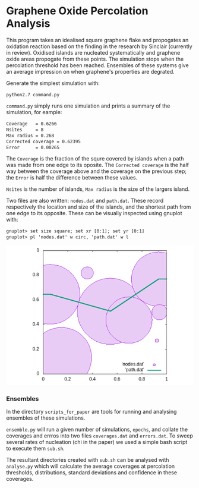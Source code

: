 # Graphene Oxide Percolation Analysis

This program takes an idealised square graphene flake and propogates an oxidation reaction based on the finding in the research by Sinclair (currently in review). Oxidised islands are nucleated systematically and graphene oxide areas propogate from these points. The simulation stops when the percolation threshold has been reached. Ensembles of these systems give an average impression on when graphene's properties are degrated. 

Generate the simplest simulation with:
```
python2.7 command.py
```
`command.py` simply runs one simulation and prints a summary of the simulation, for eample:
```
Coverage   = 0.6266
Nsites     = 8
Max radius = 0.268
Corrected coverage = 0.62395
Error      = 0.00265
```
The `Coverage` is the fraction of the squre covered by islands when a path was made from one edge to its oposite. The `Corrected coverage` is the half way between the coverage above and the coverage on the previous step; the `Error` is half the difference between these values.

`Nsites` is the number of islands, `Max radius` is the size of the largers island.

Two files are also written: `nodes.dat` and `path.dat`. These record respectively the location and size of the islands, and the shortest path from one edge to its opposite. These can be visually inspected using gnuplot with:
```
gnuplot> set size square; set xr [0:1]; set yr [0:1]
gnuplot> pl 'nodes.dat' w circ, 'path.dat' w l
```

 ![Example simulation output](example_sim.png)

### Ensembles

In the directory `scripts_for_paper` are tools for running and analysing ensembles of these simulations.

`ensemble.py` will run a given number of simulations, `epochs`, and collate the coverages and errros into two files `coverages.dat` and `errors.dat`. To sweep several rates of nucleation (chi in the paper) we used a simple bash script to execute them `sub.sh`.

The resultant directories created with `sub.sh` can be analysed with `analyse.py` which will calculate the average coverages at percolation thresholds, distributions, standard deviations and confidence in these coverages. 
